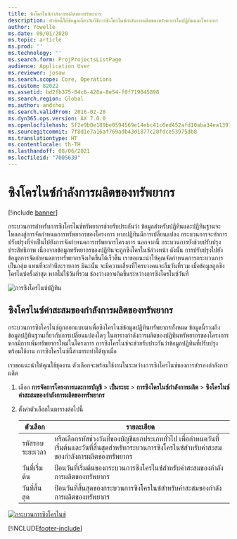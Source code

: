 ```yaml
---
title: ซิงโครไนซ์กำลังการผลิตของทรัพยากร
description: หัวข้อนี้ให้ข้อมูลเกี่ยวกับวิธีการซิงโครไนซ์กำลังการผลิตของทรัพยากรในปฏิทินและโครงการ
author: Yowelle
ms.date: 09/01/2020
ms.topic: article
ms.prod: ''
ms.technology: ''
ms.search.form: ProjProjectsListPage
audience: Application User
ms.reviewer: josaw
ms.search.scope: Core, Operations
ms.custom: 82022
ms.assetid: bd2fb375-84c6-428a-8e54-f0f719045898
ms.search.region: Global
ms.author: andchoi
ms.search.validFrom: 2016-02-28
ms.dyn365.ops.version: AX 7.0.0
ms.openlocfilehash: 5f2e9b8e189be0594569e14ebc41c6ed452afd10aba34ea1397b3e3f66cd2e96
ms.sourcegitcommit: 7f8d1e7a16af769adb43d1877c28fdce53975db8
ms.translationtype: HT
ms.contentlocale: th-TH
ms.lasthandoff: 08/06/2021
ms.locfileid: "7005639"
---
```

# <a name="synchronize-resource-capacity"></a>ซิงโครไนซ์กำลังการผลิตของทรัพยากร

[!include [banner](../includes/banner.md)]

กระบวนการสำหรับการซิงโครไนซ์ทรัพยากรช่วยรับประกันว่า ข้อมูลสำหรับปฏิทินและปฏิทินฐานจะไหลลงสู่การจัดกำหนดการทรัพยากรของโครงการ หากปฏิทินมีการเปลี่ยนแปลง กระบวนการจะทำการปรับปรุงที่จำเป็นไปยังการจัดกำหนดการทรัพยากรโครงการ นอกจากนี้ กระบวนการยังช่วยปรับปรุงประสิทธิภาพ เนื่องจากข้อมูลทรัพยากรของปฏิทินจะถูกซิงโครไนซ์ล่วงหน้า ดังนั้น การปรับปรุงไปยังข้อมูลการจัดกำหนดการทรัพยากรจึงเกิดขึ้นได้เร็วขึ้น เราขอแนะนำให้คุณจัดกำหนดการกระบวนการเป็นกลุ่ม แทนที่จะทำทีละรายการ มิฉะนั้น จะมีความเสี่ยงที่ใครบางคนจะลืมวันที่รวม เมื่อข้อมูลถูกซิงโครไนซ์ครั้งล่าสุด หากไม่ใช้วันที่รวม ช่องว่างอาจเกิดขึ้นระหว่างการซิงโครไนซ์วันที่

![การซิงโครไนซ์ปฏิทิน](./media/projectresourcing04-1024x471.jpg)

## <a name="synchronize-resource-capacity-roll-ups"></a>ซิงโครไนซ์ค่าสะสมของกำลังการผลิตของทรัพยากร

กระบวนการซิงโครไนซ์ถูกออกแบบมาเพื่อซิงโครไนซ์ข้อมูลปฏิทินทรัพยากรทั้งหมด ข้อมูลนี้รวมถึงข้อมูลปฏิทินฐานเกี่ยวกับการเปลี่ยนแปลงใดๆ ในตารางกำลังการผลิตของปฏิทินทรัพยากรของโครงการ หากมีการเพิ่มทรัพยากรใหม่ในโครงการ การซิงโครไนซ์จะช่วยรับประกันว่าข้อมูลปฏิทินที่ปรับปรุงพร้อมใช้งาน การซิงโครไนซ์นี้สามารถทำได้ทุกเมื่อ

เราขอแนะนำให้คุณใช้ชุดงาน ตัวเลือกจะพร้อมใช้งานในระหว่างการซิงโครไนซ์ของการสำรองกำลังการผลิต

1. เลือก **การจัดการโครงการและการบัญชี** &gt; **เป็นระยะ** &gt; **การซิงโครไนซ์กำลังการผลิต** &gt; **ซิงโครไนซ์ค่าสะสมของกำลังการผลิตของทรัพยากร**
2. ตั้งค่าตัวเลือกในตารางต่อไปนี้

    | ตัวเลือก      | รายละเอียด |
    |-------------|-------------|
    | รหัสรอบระยะเวลา | หรือเลือกรหัสช่วงวันที่ของบัญชีแยกประเภททั่วไป เพื่อกำหนดวันที่เริ่มต้นและวันที่สิ้นสุดสำหรับกระบวนการซิงโครไนซ์สำหรับค่าสะสมของกำลังการผลิตของทรัพยากร |
    | วันที่เริ่มต้น  | ป้อนวันที่เริ่มต้นของกระบวนการซิงโครไนซ์สำหรับค่าสะสมของกำลังการผลิตของทรัพยากร |
    | วันที่สิ้นสุด    | ป้อนวันที่สิ้นสุดของกระบวนการซิงโครไนซ์สำหรับค่าสะสมของกำลังการผลิตของทรัพยากร |

[![กระบวนการซิงโครไนซ์](./media/projectresourcing09.jpg)](./media/projectresourcing09.jpg)


[!INCLUDE[footer-include](../includes/footer-banner.md)]